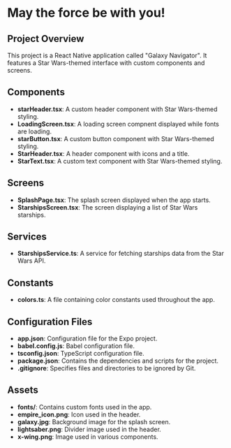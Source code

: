 # May the force be with you!


## Project Overview

This project is a React Native application called "Galaxy Navigator". It features a Star Wars-themed interface with custom components and screens.


## Components

- **starHeader.tsx**: A custom header component with Star Wars-themed styling.
- **LoadingScreen.tsx**: A loading screen compnent displayed while fonts are loading.
- **starButton.tsx**: A custom button component with Star Wars-themed styling.
- **StarHeader.tsx**: A header component with icons and a title.
- **StarText.tsx**: A custom text component with Star Wars-themed styling.

## Screens

- **SplashPage.tsx**: The splash screen displayed when the app starts.
- **StarshipsScreen.tsx**: The screen displaying a list of Star Wars starships.

## Services

- **StarshipsService.ts**: A service for fetching starships data from the Star Wars API.

## Constants

- **colors.ts**: A file containing color constants used throughout the app.

## Configuration Files

- **app.json**: Configuration file for the Expo project.
- **babel.config.js**: Babel configuration file.
- **tsconfig.json**: TypeScript configuration file.
- **package.json**: Contains the dependencies and scripts for the project.
- **.gitignore**: Specifies files and directories to be ignored by Git.

## Assets

- **fonts/**: Contains custom fonts used in the app.
- **empire_icon.png**: Icon used in the header.
- **galaxy.jpg**: Background image for the splash screen.
- **lightsaber.png**: Divider image used in the header.
- **x-wing.png**: Image used in various components.